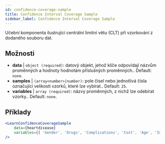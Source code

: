 ```yaml
---
id: confidence-coverage-sample
title: Confidence Interval Coverage Sample
sidebar_label: Confidence Interval Coverage Sample
---
```


Učební komponenta ilustrující centrální limitní větu (CLT) při vzorkování z dodaného souboru dat.

## Možnosti

* __data__ | `object (required)`: datový objekt, jehož klíče odpovídají názvům proměnných a hodnoty hodnotám příslušných proměnných.. Default: `none`.
* __samples__ | `(array<number>|number)`: pole čísel nebo jednotlivá čísla označující velikosti vzorků, které lze vybírat.. Default: `25`.
* __variables__ | `array (required)`: názvy proměnných, z nichž lze odebírat vzorky.. Default: `none`.


## Příklady

```jsx live
<LearnConfidenceCoverageSample 
    data={heartdisease} 
    variables={[ 'Gender', 'Drugs', 'Complications', 'Cost', 'Age', 'Interventions', 'ERVisit', 'Comorbidities', 'Duration' ]}
/>
```

